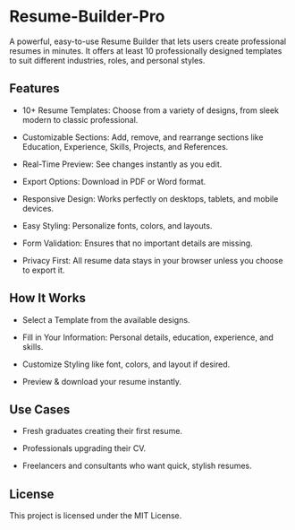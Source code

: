 # Resume-Builder-Pro

A powerful, easy-to-use Resume Builder that lets users create professional resumes in minutes. It offers at least 10 professionally designed templates to suit different industries, roles, and personal styles.

## Features

* 10+ Resume Templates: Choose from a variety of designs, from sleek modern to classic professional.

* Customizable Sections: Add, remove, and rearrange sections like Education, Experience, Skills, Projects, and References.

* Real-Time Preview: See changes instantly as you edit.

* Export Options: Download in PDF or Word format.

* Responsive Design: Works perfectly on desktops, tablets, and mobile devices.

* Easy Styling: Personalize fonts, colors, and layouts.

* Form Validation: Ensures that no important details are missing.

* Privacy First: All resume data stays in your browser unless you choose to export it.

## How It Works

+ Select a Template from the available designs.

+ Fill in Your Information: Personal details, education, experience, and skills.

+ Customize Styling like font, colors, and layout if desired.

+ Preview & download your resume instantly.

## Use Cases

- Fresh graduates creating their first resume.

- Professionals upgrading their CV.

- Freelancers and consultants who want quick, stylish resumes.

## License

This project is licensed under the MIT License.
